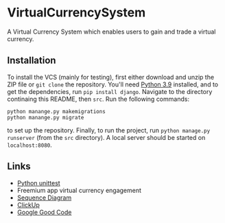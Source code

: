 # VirtualCurrencySystem
A Virtual Currency System which enables users to gain and trade a virtual currency.

## Installation

To install the VCS (mainly for testing), first either download and unzip the ZIP file or
`git clone` the repository.
You'll need [Python 3.9](https://python.org) installed, and to get the
dependencies, run `pip install django`.
Navigate to the directory continaing this README, then `src`.
Run the following commands:
```
python manange.py makemigrations
python manange.py migrate
```
to set up the repository.
Finally, to run the project, run `python manage.py runserver` (from the `src` directory).
A local server should be started on `localhost:8080`.

## Links
- [Python unittest](https://docs.python.org/3/library/unittest.html)
- Freemium app virtual currency engagement
- [Sequence Diagram](https://sequencediagram.org/)
- [ClickUp](clickup.com)
- [Google Good Code](https://google.github.io/styleguide/pyguide.html)
